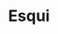---
title: "Esqui"
image: "esqui.jpg"
icon: "esqui.svg"
id: "6"
locations:
  - place: "Puebla"
    contacts:
      - name: "Esqui de Puebla"
        link: "http://holi.com/"
        info: "53-84-63-99-62"
  - place: "Chacahua"
    contacts:
      - name: "Esqui de Chacahua"
        link: "http://holi.com/"
        info: "53-84-63-99-62"
      - name: "Esqui de Chacahua"
        link: "http://holi.com/"
        info: "Texto de esqui"
  - place: "Bacalar"
    contacts:
      - name: "Esqui de Bacalar"
        link: "http://holi.com/"
        info: "53-84-63-99-62"
---